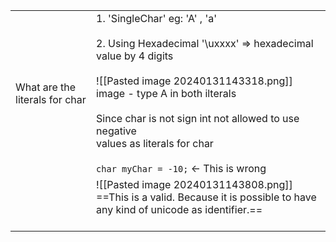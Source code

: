|                                |                                                                                                                                                                                                                                                                                                                               |
| ------------------------------ | ----------------------------------------------------------------------------------------------------------------------------------------------------------------------------------------------------------------------------------------------------------------------------------------------------------------------------- |
| What are the literals for char | 1. 'SingleChar' eg: 'A' , 'a'<br><br>2. Using Hexadecimal '\uxxxx' => hexadecimal value by 4 digits<br><br>![[Pasted image 20240131143318.png]]<br>image - type A in both ilterals<br><br>Since char is not sign int not allowed to use negative <br>values as literals for char<br><br>`char myChar = -10;` <- This is wrong |
|                                | ![[Pasted image 20240131143808.png]]<br>==This is a valid. Because it is possible to have any kind of unicode as identifier.==<br><br>                                                                                                                                                                                        |
